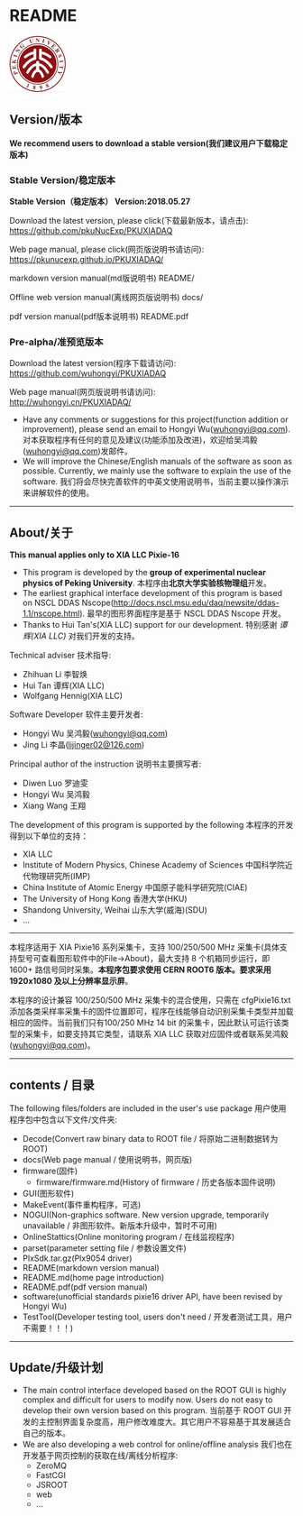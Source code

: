 <!-- README.md --- 
;; 
;; Description: 
;; Author: Hongyi Wu(吴鸿毅)
;; Email: wuhongyi@qq.com 
;; Created: 六 6月 18 13:37:42 2016 (+0800)
;; Last-Updated: 五 10月  5 08:14:28 2018 (+0800)
;;           By: Hongyi Wu(吴鸿毅)
;;     Update #: 99
;; URL: http://wuhongyi.cn -->

# README

<!-- toc -->

![PKU logo](pkulogo100.jpg)

## Version/版本

**We recommend users to download a stable version(我们建议用户下载稳定版本)**

### Stable Version/稳定版本

**Stable Version（稳定版本） Version:2018.05.27**  

Download the latest version, please click(下载最新版本，请点击):  
https://github.com/pkuNucExp/PKUXIADAQ

Web page manual, please click(网页版说明书请访问):  
https://pkunucexp.github.io/PKUXIADAQ/

markdown version manual(md版说明书)  README/  

Offline web version manual(离线网页版说明书)  docs/  

pdf version manual(pdf版本说明书)  README.pdf  


### Pre-alpha/准预览版本

Download the latest version(程序下载请访问):  
https://github.com/wuhongyi/PKUXIADAQ

Web page manual(网页版说明书请访问):  
http://wuhongyi.cn/PKUXIADAQ/



- Have any comments or suggestions for this project(function addition or improvement), please send an email to Hongyi Wu(wuhongyi@qq.com). 对本获取程序有任何的意见及建议(功能添加及改进)，欢迎给吴鸿毅(wuhongyi@qq.com)发邮件。
- We will improve the Chinese/English manuals of the software as soon as possible. Currently, we mainly use the software to explain the use of the software. 我们将会尽快完善软件的中英文使用说明书，当前主要以操作演示来讲解软件的使用。


----

## About/关于

**This manual applies only to XIA LLC Pixie-16**

- This program is developed by the **group of experimental nuclear physics of Peking University**.  本程序由**北京大学实验核物理组**开发。
- The earliest graphical interface development of this program is based on NSCL DDAS Nscope(http://docs.nscl.msu.edu/daq/newsite/ddas-1.1/nscope.html).  最早的图形界面程序是基于 NSCL DDAS Nscope 开发。
- Thanks to Hui Tan's(XIA LLC) support for our development.  特别感谢 *谭辉(XIA LLC)* 对我们开发的支持。


Technical adviser 技术指导:
- Zhihuan Li  李智焕
- Hui Tan  谭辉(XIA LLC)
- Wolfgang Hennig(XIA LLC)

Software Developer 软件主要开发者:
- Hongyi Wu 吴鸿毅(wuhongyi@qq.com)
- Jing Li 李晶(lijinger02@126.com)

Principal author of the instruction 说明书主要撰写者:
- Diwen Luo 罗迪雯
- Hongyi Wu 吴鸿毅
- Xiang Wang 王翔


The development of this program is supported by the following 本程序的开发得到以下单位的支持：
- XIA LLC
- Institute of Modern Physics, Chinese Academy of Sciences 中国科学院近代物理研究所(IMP)
- China Institute of Atomic Energy 中国原子能科学研究院(CIAE)
- The University of Hong Kong  香港大学(HKU)
- Shandong University, Weihai 山东大学(威海)(SDU)
- ...

----


本程序适用于 XIA Pixie16 系列采集卡，支持 100/250/500 MHz 采集卡(具体支持型号可查看图形软件中的File->About)，最大支持 8 个机箱同步运行，即 1600+ 路信号同时采集。**本程序包要求使用 CERN ROOT6 版本。要求采用 1920x1080 及以上分辨率显示屏**。

本程序的设计兼容 100/250/500 MHz 采集卡的混合使用，只需在 cfgPixie16.txt 添加各类采样率采集卡的固件位置即可，程序在线能够自动识别采集卡类型并加载相应的固件。当前我们只有100/250 MHz 14 bit 的采集卡，因此默认可运行该类型的采集卡，如要支持其它类型，请联系 XIA LLC 获取对应固件或者联系吴鸿毅(wuhongyi@qq.com)。


----

## contents / 目录

The following files/folders are included in the user's use package 用户使用程序包中包含以下文件/文件夹:

- Decode(Convert raw binary data to ROOT file / 将原始二进制数据转为 ROOT)
- docs(Web page manual / 使用说明书，网页版)
- firmware(固件)
	- firmware/firmware.md(History of firmware / 历史各版本固件说明)
- GUI(图形软件)
- MakeEvent(事件重构程序，可选)
- NOGUI(Non-graphics software. New version upgrade, temporarily unavailable / 非图形软件。新版本升级中，暂时不可用)
- OnlineStattics(Online monitoring program / 在线监视程序)
- parset(parameter setting file / 参数设置文件)
- PlxSdk.tar.gz(Plx9054 driver)
- README(markdown version manual)
- README.md(home page introduction)
- README.pdf(pdf version manual)
- software(unofficial standards pixie16 driver API, have been revised by Hongyi Wu)
- TestTool(Developer testing tool, users don't need / 开发者测试工具，用户不需要！！！)

----

## Update/升级计划

- The main control interface developed based on the ROOT GUI is highly complex and difficult for users to modify now. Users do not easy to develop their own version based on this program. 当前基于 ROOT GUI 开发的主控制界面复杂度高，用户修改难度大。其它用户不容易基于其发展适合自己的版本。
- We are also developing a web control for online/offline analysis 我们也在开发基于网页控制的获取在线/离线分析程序:
	- ZeroMQ
	- FastCGI
	- JSROOT
	- web
	- ...


<!-- README.md ends here -->
